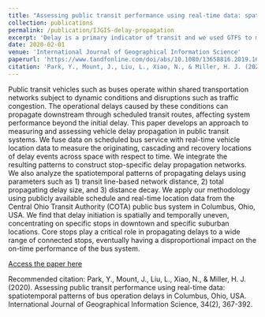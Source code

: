 ```yaml
---
title: "Assessing public transit performance using real-time data: spatiotemporal patterns of bus operation delays in Columbus, Ohio, USA"
collection: publications
permalink: /publication/IJGIS-delay-propagation
excerpt: 'Delay is a primary indicator of transit and we used GTFS to measure that. It changed, a lot.'
date: 2020-02-01
venue: 'International Journal of Geographical Information Science'
paperurl: 'https://www.tandfonline.com/doi/abs/10.1080/13658816.2019.1608997'
citation: 'Park, Y., Mount, J., Liu, L., Xiao, N., & Miller, H. J. (2020). Assessing public transit performance using real-time data: spatiotemporal patterns of bus operation delays in Columbus, Ohio, USA. International Journal of Geographical Information Science, 34(2), 367-392.'
---
```


Public transit vehicles such as buses operate within shared transportation networks subject to dynamic conditions and disruptions such as traffic congestion. The operational delays caused by these conditions can propagate downstream through scheduled transit routes, affecting system performance beyond the initial delay. This paper develops an approach to measuring and assessing vehicle delay propagation in public transit systems. We fuse data on scheduled bus service with real-time vehicle location data to measure the originating, cascading and recovery locations of delay events across space with respect to time. We integrate the resulting patterns to construct stop-specific delay propagation networks. We also analyze the spatiotemporal patterns of propagating delays using parameters such as 1) transit line-based network distance, 2) total propagating delay size, and 3) distance decay. We apply our methodology using publicly available schedule and real-time location data from the Central Ohio Transit Authority (COTA) public bus system in Columbus, Ohio, USA. We find that delay initiation is spatially and temporally uneven, concentrating on specific stops in downtown and specific suburban locations. Core stops play a critical role in propagating delays to a wide range of connected stops, eventually having a disproportional impact on the on-time performance of the bus system.


[Access the paper here](https://www.tandfonline.com/doi/abs/10.1080/13658816.2019.1608997)

Recommended citation: Park, Y., Mount, J., Liu, L., Xiao, N., & Miller, H. J. (2020). Assessing public transit performance using real-time data: spatiotemporal patterns of bus operation delays in Columbus, Ohio, USA. International Journal of Geographical Information Science, 34(2), 367-392.